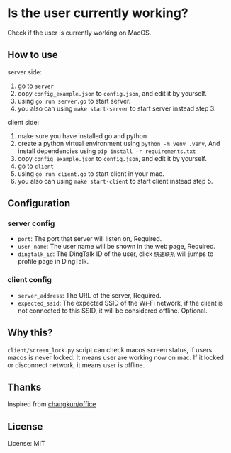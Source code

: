 
# Is the user currently working?

Check if the user is currently working on MacOS.

## How to use

server side:

1. go to `server`
2. copy `config_example.json` to `config.json`, and edit it by yourself.
3. using `go run server.go` to start server.
4. you also can using `make start-server` to start server instead step 3.

client side:

1. make sure you have installed go and python
2. create a python virtual environment using `python -m venv .venv`, And install dependencies using `pip install -r requirements.txt`
3. copy `config_example.json` to `config.json`, and edit it by yourself.
4. go to `client`
5. using `go run client.go` to start client in your mac.
6. you also can using `make start-client` to start client instead step 5.

## Configuration

### server config

- `port`: The port that server will listen on, Required.
- `user_name`: The user name will be shown in the web page, Required.
- `dingtalk_id`: The DingTalk ID of the user, click `快速联系` will jumps to profile page in DingTalk.

### client config

- `server_address`: The URL of the server, Required.
- `expected_ssid`: The expected SSID of the Wi-Fi network, if the client is not connected to this SSID, it will be considered offline. Optional.

## Why this?

`client/screen_lock.py` script can check macos screen status, if users macos is never locked. It means user are working now on mac. If it locked or disconnect network, it means user is offline.

## Thanks

Inspired from [changkun/office](https://github.com/changkun/office)

## License

License: MIT
